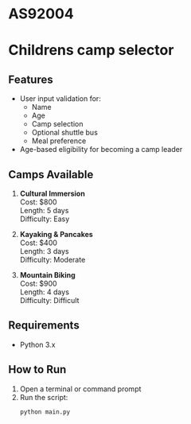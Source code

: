 # AS92004
# Childrens camp selector

## Features

- User input validation for:
  - Name
  - Age
  - Camp selection
  - Optional shuttle bus
  - Meal preference
- Age-based eligibility for becoming a camp leader

## Camps Available

1. **Cultural Immersion**  
   Cost: $800  
   Length: 5 days  
   Difficulty: Easy

2. **Kayaking & Pancakes**  
   Cost: $400  
   Length: 3 days  
   Difficulty: Moderate

3. **Mountain Biking**  
   Cost: $900  
   Length: 4 days  
   Difficulty: Difficult

## Requirements

- Python 3.x

## How to Run

1. Open a terminal or command prompt
2. Run the script:
   ```bash
   python main.py
